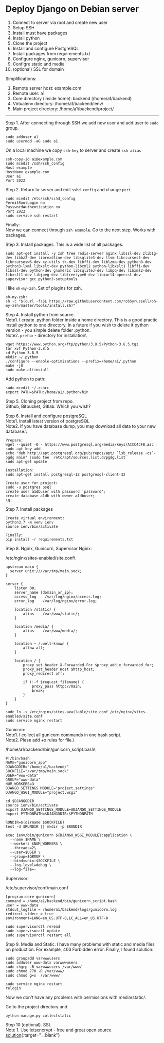 # Deploy Django on Debian server

1. Connect to server via root and create new user
2. Setup SSH
3. Install must have packages
4. Install python
5. Clone the project
6. Install and configure PostgreSQL
7. Install packages from requirements.txt
8. Configure nginx, gunicorn, supervisor
9. Configre static and media
10. (optional) SSL for domain

Simplifications:
1. Remote server host: example.com
2. Remote user: a1
3. Core directory (inside home): backend (/home/a1/backend)
4. Virtualenv directory: /home/a1/backend/ienv/
5. Main project directory: /home/a1/backend/project/

-----
Step 1. After connecting through SSH we add new user and add user to `sudo` group.
```
sudo adduser a1
sudo usermod -aG sudo a1
```

On a local machine we copy `ssh-key` to server and create `ssh alias`
```
ssh-copy-id a1@example.com
sudo mcedit /ssh/ssh_config
Host example
HostName example.com
User a1
Port 2022
```

Step 2. Return to server and edit `sshd_config` and change `port`.
```
sudo mcedit /etc/ssh/sshd_config
PermitRootLogin no
PasswordAuthentication no
Port 2022
sudo service ssh restart
```

Finally: \
Now we can connect through `ssh example`. Go to the next step. Works with packages.

Step 3. Install packages.
This is a wide list of all packages.
```
sudo apt-get install -y zsh tree redis-server nginx libssl-dev zlib1g-dev libbz2-dev libreadline-dev libsqlite3-dev llvm libncurses5-dev libncursesw5-dev xz-utils tk-dev libffi-dev liblzma-dev python3-dev python3-lxml libxslt-dev python-libxml2 python-libxslt1 libffi-dev libssl-dev python-dev gnumeric libsqlite3-dev libpq-dev libxml2-dev libxslt1-dev libjpeg-dev libfreetype6-dev libcurl4-openssl-dev supervisor gcc python3-setuptools
```

I like `oh-my-zsh`. Set of plugins for zsh.
```
oh-my-zsh:
sh -c "$(curl -fsSL https://raw.githubusercontent.com/robbyrussell/oh-my-zsh/master/tools/install.sh)"
```
Step 4. Install python from source.\
Note1. I create .python folder inside a home directory. This is a good practic install python to one directory.
In a future if you wish to delete it python version - you simple delete folder .python.\
Note2. `prefix` - directory for installation\
```
wget https://www.python.org/ftp/python/3.8.5/Python-3.8.5.tgz
tar xvf Python-3.8.5
cd Python-3.8.5
mkdir ~/.python
./configure --enable-optimizations --prefix=/home/a1/.python
make -j8
sudo make altinstall
```

Add python to path:
```
sudo mcedit ~/.zshrc
export PATH=$PATH:/home/a1/.python/bin
```

Step 5. Cloning project from repo.\
Github, Bitbucket, Gitlab. Which you wish?

Step 6. Install and configure postgreSQL\
Note1. Install latest version of postgreSQL\
Note2. If you have database dump, you may download all data to your new database.\

```
Prepare:
wget --quiet -O - https://www.postgresql.org/media/keys/ACCC4CF8.asc | sudo apt-key add -
echo "deb http://apt.postgresql.org/pub/repos/apt/ `lsb_release -cs`-pgdg main" |sudo tee  /etc/apt/sources.list.d/pgdg.list
sudo apt-get update

Installation:
sudo apt-get install postgresql-12 postgresql-client-12

Create user for project:
sudo -u postgres psql
create user a1dbuser with password 'password';
create database a1db with owner a1dbuser;
\q;
```

Step 7. Install packages
```
Create virtual environment:
python3.7 -m venv ienv
source ienv/bin/activate

Finally:
pip install -r requirements.txt

```

Step 8. Nginx, Gunicorn, Supervisor
Nginx:

/etc/nginx/sites-enabled/site.conf\

```
upstream main {
  server unix:///var/tmp/main.sock;
}

server {
    listen 80;
    server_name {domain_or_ip};
    access_log    /var/log/nginx/access.log;
    error_log    /var/log/nginx/error.log;

    location /static/ {
        alias    /var/www/static/;
    }

    location /media/ {
        alias    /var/www/media/;
    }
    
    location ~ /.well-known {
        allow all;
    }

    location / {
        proxy_set_header X-Forwarded-For $proxy_add_x_forwarded_for;
        proxy_set_header Host $http_host;
        proxy_redirect off;

        if (!-f $request_filename) {
            proxy_pass http://main;
            break;
        }
    }
}

sudo ln -s /etc/nginx/sites-available/site.conf /etc/nginx/sites-enabled/site.conf
sudo service nginx restart
```

Gunicorn: \
Note1. I collect all gunicorn commands in one bash script.\
Note2. Plese add +x rules for file.\

/home/a1/backend/bin/gunicorn_script.bash\
```
#!/bin/bash
NAME="gunicorn_app"                                 
DJANGODIR="/home/a1/backend/"      
SOCKFILE="/var/tmp/main.sock"
USER="www-data"                                
GROUP="www-data"                     
NUM_WORKERS=3                           
DJANGO_SETTINGS_MODULE="project.settings"           
DJANGO_WSGI_MODULE="project.wsgi" 

cd $DJANGODIR
source ienv/bin/activate
export DJANGO_SETTINGS_MODULE=$DJANGO_SETTINGS_MODULE
export PYTHONPATH=$DJANGODIR:$PYTHONPATH

RUNDIR=$(dirname $SOCKFILE)
test -d $RUNDIR || mkdir -p $RUNDIR

exec ienv/bin/gunicorn ${DJANGO_WSGI_MODULE}:application \
  --name $NAME \
  --workers $NUM_WORKERS \
  --threads=2\
  --user=$USER \
  --group=$GROUP \
  --bind=unix:$SOCKFILE \
  --log-level=debug \
  --log-file=-
```

Supervisor:

/etc/supervisor/conf/main.conf

```
[program:core-gunicorn]
command = /home/a1/backend/bin/gunicorn_script.bash
user = www-data                                                         
stdout_logfile = /home/a1/backend/logs/gunicorn.log  
redirect_stderr = true                                    
environment=LANG=en_US.UTF-8,LC_ALL=en_US.UTF-8

sudo supervisorctl reread
sudo supervisorctl update
sudo supervisorctl restart all
```

Step 9. Media and Static.
I have many problems with static and media files on production.
For example, 403 Forbidden error.
Finally, I found solution:

```
sudo groupadd varwwwusers
sudo adduser www-data varwwwusers
sudo chgrp -R varwwwusers /var/www/
sudo chmod 770 -R /var/www/
sudo chmod g+s  /var/www/

sudo service nginx restart
relogin
```
Now we don't have any problems with permissions with media/static/.

Go to the project directory and:
```
python manage.py collectstatic
```

Step 10 (optional). SSL \
Note 1. Use [letsencrypt - free and great open source solution](https://letsencrypt.org/){:target="__blank"}



